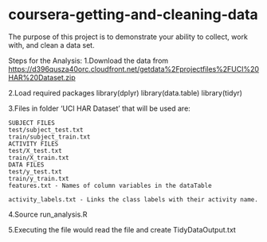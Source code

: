 # coursera-getting-and-cleaning-data
The purpose of this project is to demonstrate your ability to collect, work with, and clean a data set.


Steps for the Analysis:
1.Download the data from https://d396qusza40orc.cloudfront.net/getdata%2Fprojectfiles%2FUCI%20HAR%20Dataset.zip

2.Load required packages
  library(dplyr)
  library(data.table)
  library(tidyr)
  
3.Files in folder ‘UCI HAR Dataset’ that will be used are:

    SUBJECT FILES
    test/subject_test.txt
    train/subject_train.txt
    ACTIVITY FILES
    test/X_test.txt
    train/X_train.txt
    DATA FILES
    test/y_test.txt
    train/y_train.txt
    features.txt - Names of column variables in the dataTable

    activity_labels.txt - Links the class labels with their activity name.
    
  4.Source run_analysis.R
  
  5.Executing the file would read the file and create TidyDataOutput.txt

